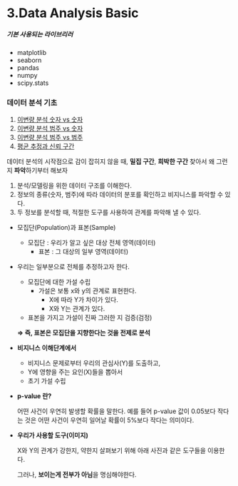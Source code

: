 # 3.Data Analysis Basic
##### 기본 사용되는 라이브리러
- matplotlib  
- seaborn  
- pandas  
- numpy  
- scipy.stats

### 데이터 분석 기초
1. [이변량 분석 숫자 vs 숫자](./이변량_분석_숫자_vs_숫자.ipynb)  
2. [이변량 분석 범주 vs 숫자](./이변량_분석_범주_vs_숫자.ipynb)  
3. [이변량 분석 범주 vs 범주](./이변량_분석_범주_vs_범주.ipynb)  
4. [평균 추정과 신뢰 구간](평균%20추정과%20신뢰%20구간.ipynb) 

데이터 분석의 시작점으로 감이 잡히지 않을 때,
**밀집 구간**, **희박한 구간** 찾아서 왜 그런지 **파악**하기부터 해보자

1. 분석/모델링을 위한 데이터 구조를 이해한다.
2. 정보의 종류(숫자, 범주)에 따라 데이터의 분포를 확인하고 비지니스를 파악할 수 있다.
3. 두 정보를 분석할 때, 적절한 도구를 사용하여 관계를 파악해 낼 수 있다.


- 모집단(Population)과 표본(Sample)
    - 모집단 : 우리가 알고 싶은 대상 전체 영역(데이터)
        - 표본 : 그 대상의 일부 영역(데이터)
- 우리는 일부분으로 전체를 추정하고자 한다.
    - 모집단에 대한 가설 수립
        - 가설은 보통 x와 y의 관계로 표현한다.
            - X에 따라 Y가 차이가 있다.
            - X와 Y는 관계가 있다.
    - 표본을 가지고 가설이 진짜 그러한 지 검증(검정)
    
    **⇒ 즉, 표본은 모집단을 지향한다는 것을 전제로 분석**
    

- **비지니스 이해단계에서**
    - 비지니스 문제로부터 우리의 관심사(Y)를 도출하고,
    - Y에 영향을 주는 요인(X)들을 뽑아서
    - 초기 가설 수립

- **p-value 란?**
    
    어떤 사건이 우연히 발생할 확률을 말한다.
    예를 들어 p-value 값이 0.05보다 작다는 것은 어떤 사건이 우연히 일어날 확률이 5%보다 작다는 의미이다.
    
- **우리가 사용할 도구(이미지)**
    
    X와 Y의 관계가 강한지, 약한지 살펴보기 위해 아래 사진과 같은 도구들을 이용한다.

    그러나, **보이는게 전부가 아님**을 명심해야한다.